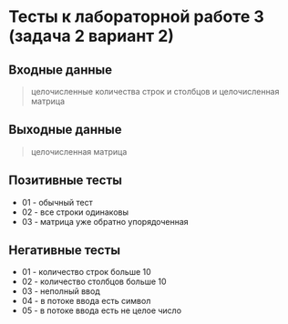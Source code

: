 # Тесты к лабораторной работе 3 (задача 2 вариант 2)

## Входные данные
> целочисленные количества строк и столбцов и целочисленная матрица

## Выходные данные
> целочисленная матрица

## Позитивные тесты
 - 01 - обычный тест
 - 02 - все строки одинаковы
 - 03 - матрица уже обратно упорядоченная

## Негативные тесты
 - 01 - количество строк больше 10
 - 02 - количество столбцов больше 10
 - 03 - неполный ввод
 - 04 - в потоке ввода есть символ
 - 05 - в потоке ввода есть не целое число